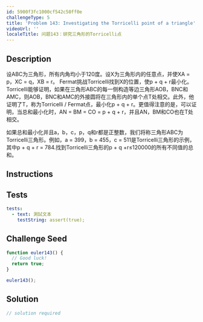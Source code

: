 ```yaml
---
id: 5900f3fc1000cf542c50ff0e
challengeType: 5
title: 'Problem 143: Investigating the Torricelli point of a triangle'
videoUrl: ''
localeTitle: 问题143：研究三角形的Torricelli点
---
```


## Description
<section id="description">设ABC为三角形，所有内角均小于120度。设X为三角形内的任意点，并使XA = p，XC = q，XB = r。 Fermat挑战Torricelli找到X的位置，使p + q + r最小化。 Torricelli能够证明，如果在三角形ABC的每一侧构造等边三角形AOB，BNC和AMC，则AOB，BNC和AMC的外接圆将在三角形内的单个点T处相交。此外，他证明了T，称为Torricelli / Fermat点，最小化p + q + r。更值得注意的是，可以证明，当总和最小化时，AN = BM = CO = p + q + r，并且AN，BM和CO也在T处相交。 <p>如果总和最小化并且a，b，c，p，q和r都是正整数，我们将称三角形ABC为Torricelli三角形。例如，a = 399，b = 455，c = 511是Torricelli三角形的示例，其中p + q + r = 784.找到Torricelli三角形的p + q +r≤120000的所有不同值的总和。 </p></section>

## Instructions
<section id="instructions">
</section>

## Tests
<section id='tests'>

```yml
tests:
  - text: 測試文本
    testString: assert(true);

```

</section>

## Challenge Seed
<section id='challengeSeed'>

<div id='js-seed'>

```js
function euler143() {
  // Good luck!
  return true;
}

euler143();

```

</div>



</section>

## Solution
<section id='solution'>

```js
// solution required
```
</section>
